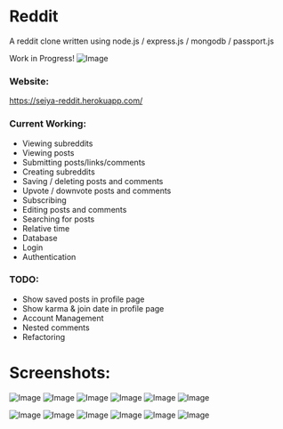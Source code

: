 # Reddit
A reddit clone written using node.js / express.js / mongodb / passport.js

Work in Progress!
![Image](https://i.imgur.com/Vx4PN8L.png)

### Website:
https://seiya-reddit.herokuapp.com/

### Current Working:
* Viewing subreddits
* Viewing posts
* Submitting posts/links/comments
* Creating subreddits
* Saving / deleting posts and comments
* Upvote / downvote posts and comments
* Subscribing
* Editing posts and comments
* Searching for posts
* Relative time
* Database
* Login
* Authentication

### TODO:
* Show saved posts in profile page
* Show karma & join date in profile page
* Account Management
* Nested comments
* Refactoring

# Screenshots:
![Image](https://i.imgur.com/QWmcJG7.png)
![Image](https://i.imgur.com/Cf1kpy7.png)
![Image](https://i.imgur.com/Vx4PN8L.png)
![Image](https://i.imgur.com/uhOO63j.png)
![Image](https://i.imgur.com/DCPlzyN.png)
![Image](https://i.imgur.com/0nOk7TX.png)

![Image](https://i.imgur.com/0mqKZLl.png)
![Image](https://i.imgur.com/tgZYkFF.png)
![Image](https://i.imgur.com/1DdEGf9.png)
![Image](https://i.imgur.com/wSv3pII.png)
![Image](https://i.imgur.com/bN3WISK.png)
![Image](https://i.imgur.com/jbPGlu0.png)
